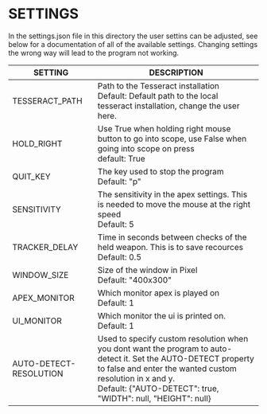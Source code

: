 # SETTINGS

In the settings.json file in this directory the user settins can be adjusted, see below for a documentation of all of the available settings. Changing settings the wrong way will lead to the program not working. 

| SETTING                 | DESCRIPTION 
| ----------------------- | ------------- 
| TESSERACT_PATH          | Path to the Tesseract installation <br/> Default: Default path to the local tesseract installation, change the user here.
| HOLD_RIGHT              | Use True when holding right mouse button to go into scope, use False when going into scope on press <br/> default: True
| QUIT_KEY                | The key used to stop the program <br/> Default: "p"
| SENSITIVITY             | The sensitivity in the apex settings. This is needed to move the mouse at the right speed <br/> Default: 5
| TRACKER_DELAY           | Time in seconds between checks of the held weapon. This is to save recources <br/> Default: 0.5
| WINDOW_SIZE             | Size of the window in Pixel <br/> Default: "400x300"
| APEX_MONITOR            | Which monitor apex is played on <br/> Default: 1
| UI_MONITOR              | Which monitor the ui is printed on. <br/> Default: 1
| AUTO-DETECT-RESOLUTION  | Used to specify custom resolution when you dont want the program to auto-detect it. Set the AUTO-DETECT property to false and enter the wanted custom resolution in x and y. <br/> Default: {"AUTO-DETECT": true, "WIDTH": null, "HEIGHT": null}
